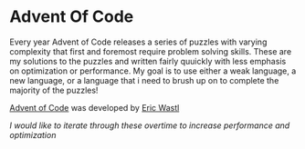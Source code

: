 # Advent Of Code
Every year Advent of Code releases a series of puzzles with varying complexity that first and foremost require problem solving skills. These are my solutions to the puzzles and written fairly quuickly with less emphasis on optimization or performance. My goal is to use either a weak language, a new language, or a language that i need to brush up on to complete the majority of the puzzles!

[Advent of Code](https://adventofcode.com/) was developed by [Eric Wastl](http://was.tl/)

_I would like to iterate through these overtime to increase performance and optimization_
